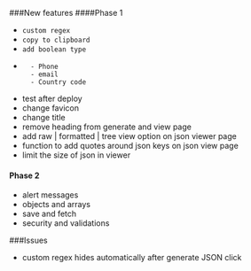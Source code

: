 ###New features
####Phase 1

- ```custom regex```
- ```copy to clipboard```
- ```add boolean type```
- ```add list of regex
	- Phone
	- email
	- Country code
  ```
- test after deploy
- change favicon
- change title
- remove heading from generate and view page
- add raw | formatted | tree view option on json viewer page
- function to add quotes around json keys on json view page
- limit the size of json in viewer


#### Phase 2
- alert messages
- objects and arrays
- save and fetch
- security and validations

###Issues
- custom regex hides automatically after generate JSON click
